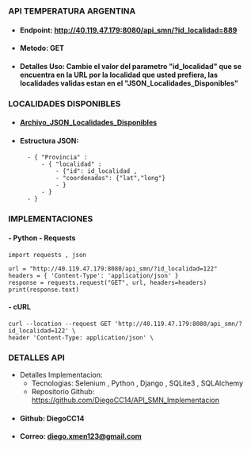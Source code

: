 ### API TEMPERATURA ARGENTINA

- #### Endpoint: <a>http://40.119.47.179:8080/api_smn/?id_localidad=889</a>
- #### Metodo: GET
- #### Detalles Uso: Cambie el valor del parametro "id_localidad" que se encuentra en la URL por la localidad que usted prefiera, las localidades validas estan en el "JSON_Localidades_Disponibles"

### LOCALIDADES DISPONIBLES
- #### [Archivo_JSON_Localidades_Disponibles](https://github.com/DiegoCC14/Api_temperatura_argentina/blob/main/JSON_Localidades.json)
- #### Estructura JSON: 
		- { "Provincia" :
			- { "localidad" : 
				- {"id": id_localidad , 
				- "coordenadas": {"lat","long"} 
				- }
			- } 
		- }
### IMPLEMENTACIONES
#### - Python - Requests
	import requests , json
  	
	url = "http://40.119.47.179:8080/api_smn/?id_localidad=122"
	headers = { 'Content-Type': 'application/json' }
	response = requests.request("GET", url, headers=headers)
	print(response.text)
#### - cURL
	curl --location --request GET 'http://40.119.47.179:8080/api_smn/?id_localidad=122' \
	header 'Content-Type: application/json' \

### DETALLES API
- Detalles Implementacion: 
	- Tecnologias: Selenium , Python , Django , SQLite3 , SQLAlchemy
	- Repositorio Github: <a>https://github.com/DiegoCC14/API_SMN_Implementacion</a>
- #### Github: DiegoCC14
- #### Correo: diego.xmen123@gmail.com
